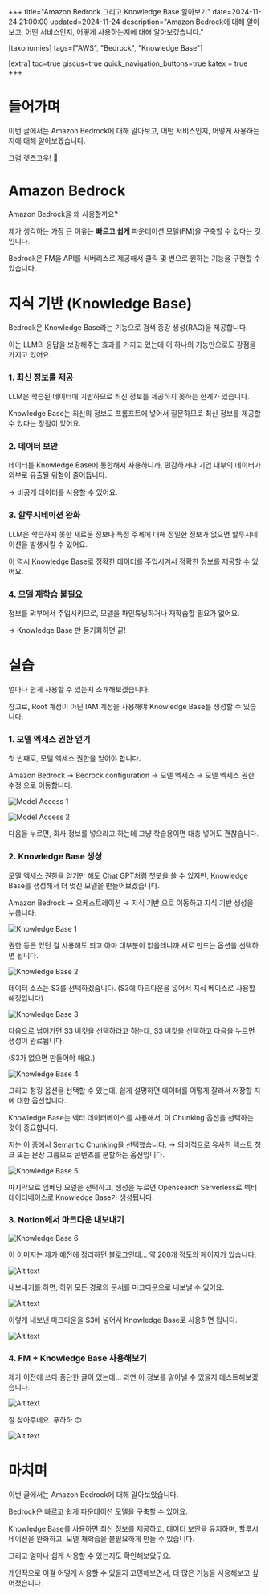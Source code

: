 +++
title="Amazon Bedrock 그리고 Knowledge Base 알아보기"
date=2024-11-24 21:00:00
updated=2024-11-24
description="Amazon Bedrock에 대해 알아보고, 어떤 서비스인지, 어떻게 사용하는지에 대해 알아보겠습니다."

[taxonomies]
tags=["AWS", "Bedrock", "Knowledge Base"]

[extra]
toc=true
giscus=true
quick_navigation_buttons=true
katex = true
+++

# 들어가며

이번 글에서는 Amazon Bedrock에 대해 알아보고, 어떤 서비스인지, 어떻게 사용하는지에 대해 알아보겠습니다.

그럼 렛츠고우! 🚀

# Amazon Bedrock

Amazon Bedrock을 왜 사용할까요?

제가 생각하는 가장 큰 이유는 **빠르고 쉽게** 파운데이션 모델(FM)을 구축할 수 있다는 것입니다.

Bedrock은 FM을 API를 서버리스로 제공해서 클릭 몇 번으로 원하는 기능을 구현할 수 있습니다.

# 지식 기반 (Knowledge Base)

Bedrock은 Knowledge Base라는 기능으로 검색 증강 생성(RAG)을 제공합니다.

이는 LLM의 응답을 보강해주는 효과를 가지고 있는데 이 하나의 기능만으로도 강점을 가지고 있어요.

### 1. 최신 정보를 제공

LLM은 학습된 데이터에 기반하므로 최신 정보를 제공하지 못하는 한계가 있습니다.

Knowledge Base는 최신의 정보도 프롬프트에 넣어서 질문하므로 최신 정보를 제공할 수 있다는 장점이 있어요.

### 2. 데이터 보안 

데이터를 Knowledge Base에 통합해서 사용하니까, 민감하거나 기업 내부의 데이터가 외부로 유출될 위험이 줄어듭니다.

→ 비공개 데이터를 사용할 수 있어요.

### 3. 할루시네이션 완화

LLM은 학습하지 못한 새로운 정보나 특정 주제에 대해 정밀한 정보가 없으면 할루시네이션을 발생시킬 수 있어요.

이 역시 Knowledge Base로 정확한 데이터를 주입시켜서 정확한 정보를 제공할 수 있어요.

### 4. 모델 재학습 불필요

정보를 외부에서 주입시키므로, 모델을 파인튜닝하거나 재학습할 필요가 없어요.

→ Knowledge Base 만 동기화하면 끝!

# 실습

얼마나 쉽게 사용할 수 있는지 소개해보겠습니다.

참고로, Root 계정이 아닌 IAM 계정을 사용해야 Knowledge Base를 생성할 수 있습니다.

### 1. 모델 엑세스 권한 얻기

첫 번째로, 모델 엑세스 권한을 얻어야 합니다.

Amazon Bedrock → Bedrock configuration → 모델 엑세스 → 모델 엑세스 권한 수정 으로 이동합니다.

![Model Access 1](image.png)

![Model Access 2](image-1.png)

다음을 누르면, 회사 정보를 넣으라고 하는데 그냥 학습용이면 대충 넣어도 괜찮습니다.

### 2. Knowledge Base 생성

모델 엑세스 권한을 얻기만 해도 Chat GPT처럼 챗봇을 쓸 수 있지만, Knowledge Base를 생성해서 더 멋진 모델을 만들어보겠습니다.

Amazon Bedrock → 오케스트레이션 → 지식 기반 으로 이동하고 지식 기반 생성을 누릅니다.

![Knowledge Base 1](image-2.png)

권한 등은 있던 걸 사용해도 되고 아마 대부분이 없을테니까 새로 만드는 옵션을 선택하면 됩니다.

![Knowledge Base 2](image-4.png)

데이터 소스는 S3를 선택하겠습니다. (S3에 마크다운을 넣어서 지식 베이스로 사용할 예정입니다)

![Knowledge Base 3](image-5.png)

다음으로 넘어가면 S3 버킷을 선택하라고 하는데, S3 버킷을 선택하고 다음을 누르면 생성이 완료됩니다.

(S3가 없으면 만들어야 해요.)

![Knowledge Base 4](image-6.png)

그리고 청킹 옵션을 선택할 수 있는데, 쉽게 설명하면 데이터를 어떻게 잘라서 저장할 지에 대한 옵션입니다.

Knowledge Base는 벡터 데이터베이스를 사용해서, 이 Chunking 옵션을 선택하는 것이 중요합니다.

저는 이 중에서 Semantic Chunking을 선택했습니다. → 의미적으로 유사한 텍스트 청크 또는 문장 그룹으로 콘텐츠를 분할하는 옵션입니다.

![Knowledge Base 5](image-7.png)

마지막으로 임베딩 모델을 선택하고, 생성을 누르면 Opensearch Serverless로 벡터 데이터베이스로 Knowledge Base가 생성됩니다.

### 3. Notion에서 마크다운 내보내기

![Knowledge Base 6](image-8.png)

이 이미지는 제가 예전에 정리하던 블로그인데... 약 200개 정도의 페이지가 있습니다.

![Alt text](image-9.png)

내보내기를 하면, 하위 모든 경로의 문서를 마크다운으로 내보낼 수 있어요.

![Alt text](image-11.png)

이렇게 내보낸 마크다운을 S3에 넣어서 Knowledge Base로 사용하면 됩니다.

![Alt text](image-12.png)

### 4. FM + Knowledge Base 사용해보기

제가 이전에 쓰다 중단한 글이 있는데... 과연 이 정보를 알아낼 수 있을지 테스트해보겠습니다.

![Alt text](image-13.png)

잘 찾아주네요. 푸하하 😊

![Alt text](image-14.png)

# 마치며

이번 글에서는 Amazon Bedrock에 대해 알아보았습니다.

Bedrock은 빠르고 쉽게 파운데이션 모델을 구축할 수 있어요.

Knowledge Base를 사용하면 최신 정보를 제공하고, 데이터 보안을 유지하며, 할루시네이션을 완화하고, 모델 재학습을 불필요하게 만들 수 있습니다.

그리고 얼마나 쉽게 사용할 수 있는지도 확인해보았구요.

개인적으로 이걸 어떻게 사용할 수 있을지 고민해보면서, 더 많은 기능을 사용해보고 싶어졌습니다.
